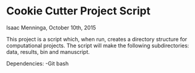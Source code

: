 # Cookie Cutter Project Script
Isaac Menninga, October 10th, 2015

This project is a script which, when run, creates a directory structure 
for computational projects. The script will make the following 
subdirectories: data, results, bin and manuscript. 

Dependencies:
	-Git bash
